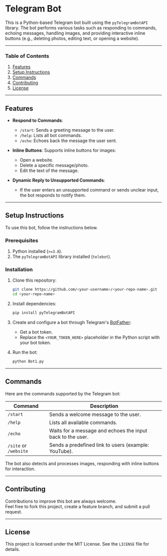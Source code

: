 # Telegram Bot

This is a Python-based Telegram bot built using the `pyTelegramBotAPI` library. The bot performs various tasks such as responding to commands, echoing messages, handling images, and providing interactive inline buttons (e.g., deleting photos, editing text, or opening a website).

---

### Table of Contents
1. [Features](#features)
2. [Setup Instructions](#setup-instructions)
3. [Commands](#commands)
4. [Contributing](#contributing)
5. [License](#license)

---

## Features

- **Respond to Commands**:
  - `/start`: Sends a greeting message to the user.
  - `/help`: Lists all bot commands.
  - `/echo`: Echoes back the message the user sent.

- **Inline Buttons**: Supports inline buttons for images:
  - Open a website.
  - Delete a specific message/photo.
  - Edit the text of the message.

- **Dynamic Reply to Unsupported Commands**:  
  - If the user enters an unsupported command or sends unclear input, the bot responds to notify them.

---

## Setup Instructions

To use this bot, follow the instructions below.

### Prerequisites
1. Python installed (`>=3.8`).
2. The `pyTelegramBotAPI` library installed (`telebot`).

### Installation
1. Clone this repository:
   ```bash
   git clone https://github.com/<your-username>/<your-repo-name>.git
   cd <your-repo-name>
   ```

2. Install dependencies:
   ```bash
   pip install pyTelegramBotAPI
   ```

3. Create and configure a bot through Telegram's [BotFather](https://t.me/botfather):
   - Get a bot token.
   - Replace the `<YOUR_TOKEN_HERE>` placeholder in the Python script with your bot token.

4. Run the bot:
   ```bash
   python Bot1.py
   ```

---

## Commands

Here are the commands supported by the Telegram bot:

| Command         | Description                                                   |
|------------------|---------------------------------------------------------------|
| `/start`        | Sends a welcome message to the user.                           |
| `/help`         | Lists all available commands.                                  |
| `/echo`         | Waits for a message and echoes the input back to the user.     |
| `/site` or `/website` | Sends a predefined link to users (example: YouTube).           |

The bot also detects and processes images, responding with inline buttons for interaction.

---

## Contributing

Contributions to improve this bot are always welcome.  
Feel free to fork this project, create a feature branch, and submit a pull request.

---

## License

This project is licensed under the MIT License. See the `LICENSE` file for details.
